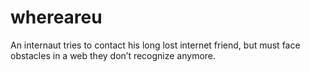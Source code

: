 # whereareu

An internaut tries to contact his long lost internet friend, but must face obstacles in a web they don’t recognize anymore.
